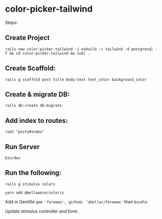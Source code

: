 # color-picker-tailwind

Steps:

## Create Project
```
rails new color-picker-tailwind -j esbuild -c tailwind -d postgresql -T && cd color-picker-tailwind && subl .
```

## Create Scaffold:
```
rails g scaffold post title body:text font_color background_color
```

## Create & migrate DB:
```
rails db:create db:migrate
```

## Add index to routes:
```
root "posts#index"
```
 ## Run Server
```
bin/dev
```

## Run the following:
```
rails g stimulus colors

yarn add @melloware/coloris
```

Add in Gemfile ```gem 'foreman', github: 'ddollar/foreman'```
then ```bundle```

Update stimulus controller and form.
